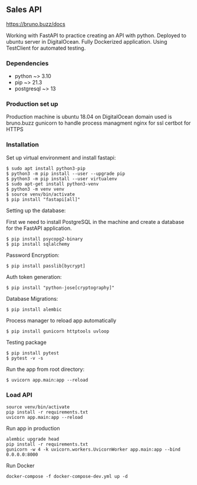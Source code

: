 ## Sales API
https://bruno.buzz/docs

Working with FastAPI to practice creating an API with python.
Deployed to ubuntu server in DigitalOcean.
Fully Dockerized application.
Using TestClient for automated testing.

### Dependencies

- python ~> 3.10
- pip ~> 21.3
- postgresql ~> 13

### Production set up
Production machine is ubuntu 18.04 on DigitalOcean
domain used is bruno.buzz
gunicorn to handle process managment
nginx for ssl
certbot for HTTPS

### Installation

Set up virtual environment and install fastapi:

```
$ sudo apt install python3-pip
$ python3 -m pip install --user --upgrade pip
$ python3 -m pip install --user virtualenv
$ sudo apt-get install python3-venv
$ python3 -m venv venv
$ source venv/bin/activate
$ pip install "fastapi[all]"
```


Setting up the database:

First we need to install PostgreSQL in the machine and create a database for the FastAPI application.
```
$ pip install psycopg2-binary
$ pip install sqlalchemy
```

Password Encryption:
```
$ pip install passlib[bycrypt]
```

Auth token generation:
```
$ pip install "python-jose[cryptography]"
```

Database Migrations:

```
$ pip install alembic
```

Process manager to reload app automatically
```
$ pip install gunicorn httptools uvloop
```

Testing package
```
$ pip install pytest
$ pytest -v -s
```

Run the app from root directory:

```
$ uvicorn app.main:app --reload
```

### Load API
```
source venv/bin/activate
pip install -r requirements.txt
uvicorn app.main:app --reload
```

Run app in production
```
alembic upgrade head
pip install -r requirements.txt
gunicorn -w 4 -k uvicorn.workers.UvicornWorker app.main:app --bind 0.0.0.0:8000
```

Run Docker
```
docker-compose -f docker-compose-dev.yml up -d
```
